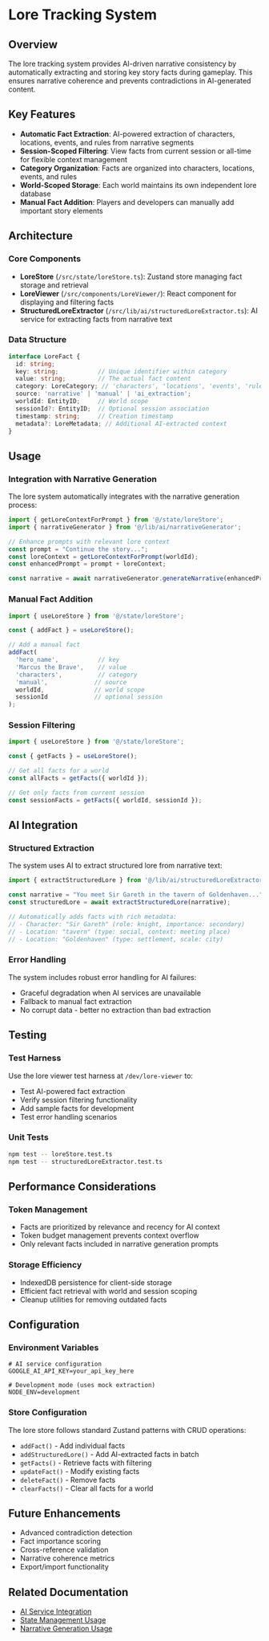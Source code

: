 # Lore Tracking System

## Overview
The lore tracking system provides AI-driven narrative consistency by automatically extracting and storing key story facts during gameplay. This ensures narrative coherence and prevents contradictions in AI-generated content.

## Key Features
- **Automatic Fact Extraction**: AI-powered extraction of characters, locations, events, and rules from narrative segments
- **Session-Scoped Filtering**: View facts from current session or all-time for flexible context management
- **Category Organization**: Facts are organized into characters, locations, events, and rules
- **World-Scoped Storage**: Each world maintains its own independent lore database
- **Manual Fact Addition**: Players and developers can manually add important story elements

## Architecture

### Core Components
- **LoreStore** (`/src/state/loreStore.ts`): Zustand store managing fact storage and retrieval
- **LoreViewer** (`/src/components/LoreViewer/`): React component for displaying and filtering facts
- **StructuredLoreExtractor** (`/src/lib/ai/structuredLoreExtractor.ts`): AI service for extracting facts from narrative text

### Data Structure
```typescript
interface LoreFact {
  id: string;
  key: string;           // Unique identifier within category
  value: string;         // The actual fact content
  category: LoreCategory; // 'characters', 'locations', 'events', 'rules'
  source: 'narrative' | 'manual' | 'ai_extraction';
  worldId: EntityID;     // World scope
  sessionId?: EntityID;  // Optional session association
  timestamp: string;     // Creation timestamp
  metadata?: LoreMetadata; // Additional AI-extracted context
}
```

## Usage

### Integration with Narrative Generation
The lore system automatically integrates with the narrative generation process:

```typescript
import { getLoreContextForPrompt } from '@/state/loreStore';
import { narrativeGenerator } from '@/lib/ai/narrativeGenerator';

// Enhance prompts with relevant lore context
const prompt = "Continue the story...";
const loreContext = getLoreContextForPrompt(worldId);
const enhancedPrompt = prompt + loreContext;

const narrative = await narrativeGenerator.generateNarrative(enhancedPrompt, worldId);
```

### Manual Fact Addition
```typescript
import { useLoreStore } from '@/state/loreStore';

const { addFact } = useLoreStore();

// Add a manual fact
addFact(
  'hero_name',           // key
  'Marcus the Brave',    // value
  'characters',          // category
  'manual',             // source
  worldId,              // world scope
  sessionId             // optional session
);
```

### Session Filtering
```typescript
import { useLoreStore } from '@/state/loreStore';

const { getFacts } = useLoreStore();

// Get all facts for a world
const allFacts = getFacts({ worldId });

// Get only facts from current session
const sessionFacts = getFacts({ worldId, sessionId });
```

## AI Integration

### Structured Extraction
The system uses AI to extract structured lore from narrative text:

```typescript
import { extractStructuredLore } from '@/lib/ai/structuredLoreExtractor';

const narrative = "You meet Sir Gareth in the tavern of Goldenhaven...";
const structuredLore = await extractStructuredLore(narrative);

// Automatically adds facts with rich metadata:
// - Character: "Sir Gareth" (role: knight, importance: secondary)
// - Location: "tavern" (type: social, context: meeting place)
// - Location: "Goldenhaven" (type: settlement, scale: city)
```

### Error Handling
The system includes robust error handling for AI failures:
- Graceful degradation when AI services are unavailable
- Fallback to manual fact extraction
- No corrupt data - better no extraction than bad extraction

## Testing

### Test Harness
Use the lore viewer test harness at `/dev/lore-viewer` to:
- Test AI-powered fact extraction
- Verify session filtering functionality  
- Add sample facts for development
- Test error handling scenarios

### Unit Tests
```bash
npm test -- loreStore.test.ts
npm test -- structuredLoreExtractor.test.ts
```

## Performance Considerations

### Token Management
- Facts are prioritized by relevance and recency for AI context
- Token budget management prevents context overflow
- Only relevant facts included in narrative generation prompts

### Storage Efficiency
- IndexedDB persistence for client-side storage
- Efficient fact retrieval with world and session scoping
- Cleanup utilities for removing outdated facts

## Configuration

### Environment Variables
```env
# AI service configuration
GOOGLE_AI_API_KEY=your_api_key_here

# Development mode (uses mock extraction)
NODE_ENV=development
```

### Store Configuration
The lore store follows standard Zustand patterns with CRUD operations:
- `addFact()` - Add individual facts
- `addStructuredLore()` - Add AI-extracted facts in batch
- `getFacts()` - Retrieve facts with filtering
- `updateFact()` - Modify existing facts
- `deleteFact()` - Remove facts
- `clearFacts()` - Clear all facts for a world

## Future Enhancements
- Advanced contradiction detection
- Fact importance scoring
- Cross-reference validation
- Narrative coherence metrics
- Export/import functionality

## Related Documentation
- [AI Service Integration](./ai-service-api.md)
- [State Management Usage](./state-management-usage.md)
- [Narrative Generation Usage](./narrative-generator-usage.md)